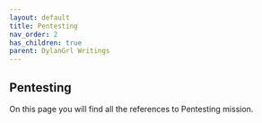 ```yaml
---
layout: default
title: Pentesting
nav_order: 2
has_children: true
parent: DylanGrl Writings
---
```


## Pentesting

On this page you will find all the references to Pentesting mission.





